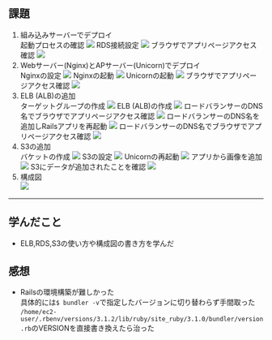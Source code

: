 ## 課題
1. 組み込みサーバーでデプロイ<br>
    起動プロセスの確認
    ![](img/lec5/1-1.png)
    RDS接続設定
    ![](img/lec5/1-2.png)
    ブラウザでアプリページアクセス確認
    ![](img/lec5/1-3.png)
1. Webサーバー(Nginx)とAPサーバー(Unicorn)でデプロイ<br>
    Nginxの設定
    ![](img/lec5/2-1.png)
    Nginxの起動
    ![](img/lec5/2-2.png)
    Unicornの起動
    ![](img/lec5/2-3.png)
    ブラウザでアプリページアクセス確認
    ![](img/lec5/2-4.png)
1. ELB (ALB)の追加<br>
    ターゲットグループの作成
    ![](img/lec5/3-1.png)
    ELB (ALB)の作成
    ![](img/lec5/3-2.png)
    ロードバランサーのDNS名でブラウザでアプリページアクセス確認
    ![](img/lec5/3-3.png)
    ロードバランサーのDNS名を追加しRailsアプリを再起動
    ![](img/lec5/3-4.png)
    ロードバランサーのDNS名でブラウザでアプリページアクセス確認
    ![](img/lec5/3-5.png)
1. S3の追加<br>
    バケットの作成
    ![](img/lec5/4-1.png)
    S3の設定
    ![](img/lec5/4-2.png)
    Unicornの再起動
    ![](img/lec5/4-3.png)
    アプリから画像を追加
    ![](img/lec5/4-4.png)
    S3にデータが追加されたことを確認
    ![](img/lec5/4-5.png)
1. 構成図<br>
    ![](img/lec5/5-1.png)
---

## 学んだこと
- ELB,RDS,S3の使い方や構成図の書き方を学んだ

## 感想
- Railsの環境構築が難しかった<br>
    具体的には`$ bundler -v`で指定したバージョンに切り替わらず手間取った<br>
    `/home/ec2-user/.rbenv/versions/3.1.2/lib/ruby/site_ruby/3.1.0/bundler/version.rb`のVERSIONを直接書き換えたら治った
